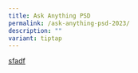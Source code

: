 ```yaml
---
title: Ask Anything PSD
permalink: /ask-anything-psd-2023/
description: ""
variant: tiptap
---
```

<p><a href="https://cms.isomer.gov.sg/files/PSD/2024/Ask_Anything_About_PSD_2024_for_P4_P6_parents.pdf" rel="noopener noreferrer nofollow" target="_blank">sfadf</a>
</p>
